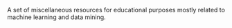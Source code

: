 A set of miscellaneous resources for educational purposes mostly related to machine learning and data mining.

